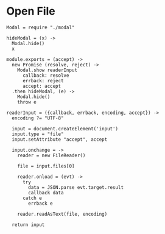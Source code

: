 Open File
=========

    Modal = require "./modal"

    hideModal = (x) ->
      Modal.hide()
      x

    module.exports = (accept) ->
      new Promise (resolve, reject) ->
        Modal.show readerInput
          callback: resolve
          errback: reject
          accept: accept
      .then hideModal, (e) ->
        Modal.hide()
        throw e

    readerInput = ({callback, errback, encoding, accept}) ->
      encoding ?= "UTF-8"

      input = document.createElement('input')
      input.type = "file"
      input.setAttribute "accept", accept

      input.onchange = ->
        reader = new FileReader()

        file = input.files[0]

        reader.onload = (evt) ->
          try
            data = JSON.parse evt.target.result
            callback data
          catch e
            errback e

        reader.readAsText(file, encoding)

      return input

